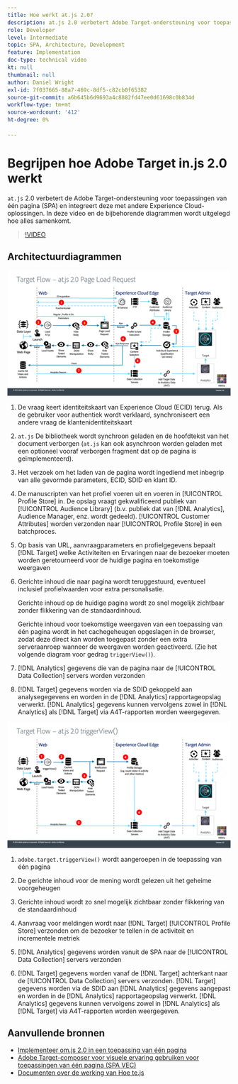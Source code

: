 ```yaml
---
title: Hoe werkt at.js 2.0?
description: at.js 2.0 verbetert Adobe Target-ondersteuning voor toepassingen van één pagina (SPA) en integreert deze met andere Experience Cloud-oplossingen. In deze video en de bijbehorende diagrammen wordt uitgelegd hoe alles samenkomt.
role: Developer
level: Intermediate
topic: SPA, Architecture, Development
feature: Implementation
doc-type: technical video
kt: null
thumbnail: null
author: Daniel Wright
exl-id: 7f037665-88a7-469c-8df5-c82cb0f65382
source-git-commit: a6b645b6d9693a4c8882fd47ee0d61698c0b834d
workflow-type: tm+mt
source-wordcount: '412'
ht-degree: 0%

---
```


# Begrijpen hoe Adobe Target in.js 2.0 werkt

`at.js` 2.0 verbetert de Adobe Target-ondersteuning voor toepassingen van één pagina (SPA) en integreert deze met andere Experience Cloud-oplossingen. In deze video en de bijbehorende diagrammen wordt uitgelegd hoe alles samenkomt.

>[!VIDEO](https://video.tv.adobe.com/v/26250?quality=12)

## Architectuurdiagrammen

![gedrag at.js 2.0 bij het laden van de pagina](assets/pageload.png)

1. De vraag keert identiteitskaart van Experience Cloud (ECID) terug. Als de gebruiker voor authentiek wordt verklaard, synchroniseert een andere vraag de klantenidentiteitskaart

1. `at.js` De bibliotheek wordt synchroon geladen en de hoofdtekst van het document verborgen (`at.js` kan ook asynchroon worden geladen met een optioneel vooraf verborgen fragment dat op de pagina is geïmplementeerd).

1. Het verzoek om het laden van de pagina wordt ingediend met inbegrip van alle gevormde parameters, ECID, SDID en klant ID.

1. De manuscripten van het profiel voeren uit en voeren in [!UICONTROL Profile Store] in. De opslag vraagt gekwalificeerd publiek van [!UICONTROL Audience Library] (b.v. publiek dat van [!DNL Analytics], Audience Manager, enz. wordt gedeeld). [!UICONTROL Customer Attributes] worden verzonden naar  [!UICONTROL Profile Store] in een batchproces.
1. Op basis van URL, aanvraagparameters en profielgegevens bepaalt [!DNL Target] welke Activiteiten en Ervaringen naar de bezoeker moeten worden geretourneerd voor de huidige pagina en toekomstige weergaven

1. Gerichte inhoud die naar pagina wordt teruggestuurd, eventueel inclusief profielwaarden voor extra personalisatie.

   Gerichte inhoud op de huidige pagina wordt zo snel mogelijk zichtbaar zonder flikkering van de standaardinhoud.

   Gerichte inhoud voor toekomstige weergaven van een toepassing van één pagina wordt in het cachegeheugen opgeslagen in de browser, zodat deze direct kan worden toegepast zonder een extra serveraanroep wanneer de weergaven worden geactiveerd. (Zie het volgende diagram voor gedrag `triggerView()`).

1. [!DNL Analytics] gegevens die van de pagina naar de  [!UICONTROL Data Collection] servers worden verzonden
1. [!DNL Target] gegevens worden via de SDID gekoppeld aan analysegegevens en worden in de  [!DNL Analytics] rapportageopslag verwerkt. [!DNL Analytics] gegevens kunnen vervolgens zowel in  [!DNL Analytics] als  [!DNL Target] via A4T-rapporten worden weergegeven.

![at.js 2.0 gedrag wanneer de triggerView() functie wordt gebruikt](assets/triggerview.png)

1. `adobe.target.triggerView()` wordt aangeroepen in de toepassing van één pagina
1. De gerichte inhoud voor de mening wordt gelezen uit het geheime voorgeheugen

1. Gerichte inhoud wordt zo snel mogelijk zichtbaar zonder flikkering van de standaardinhoud

1. Aanvraag voor meldingen wordt naar [!DNL Target] [!UICONTROL Profile Store] verzonden om de bezoeker te tellen in de activiteit en incrementele metriek
1. [!DNL Analytics] gegevens worden vanuit de SPA naar de  [!UICONTROL Data Collection] servers verzonden

1. [!DNL Target] gegevens worden vanaf de  [!DNL Target] achterkant naar de  [!UICONTROL Data Collection] servers verzonden. [!DNL Target] gegevens worden via de SDID aan  [!DNL Analytics] gegevens aangepast en worden in de  [!DNL Analytics] rapportageopslag verwerkt. [!DNL Analytics] gegevens kunnen vervolgens zowel in  [!DNL Analytics] als  [!DNL Target] via A4T-rapporten worden weergegeven.

## Aanvullende bronnen

* [Implementeer om.js 2.0 in een toepassing van één pagina](implement-atjs-20-in-a-single-page-application.md)
* [Adobe Target-composer voor visuele ervaring gebruiken voor toepassingen van één pagina (SPA VEC)](../experiences/use-the-visual-experience-composer-for-single-page-applications.md)
* [Documenten over de werking van Hoe te.js](https://experienceleague.adobe.com/docs/target/using/implement-target/client-side/at-js-implementation/at-js/how-atjs-works.html?lang=en)
